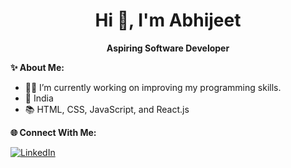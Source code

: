 <h1 align="center">
  Hi 👋, I'm Abhijeet
</h1>
<div align="center" font-style="bold">
  <strong>Aspiring Software Developer</strong>
</div>

<strong>✨ About Me:</strong>
<ul>
    <li>👩‍💻 I’m currently working on improving my programming skills.</li>
    <li>📍 India</li>
    <li>📚 HTML, CSS, JavaScript, and React.js</li>
  </ul>

  <strong>🌐 Connect With Me:</strong>
  
 [![LinkedIn]()](https://www.linkedin.com/in/heyabhijeet/)

